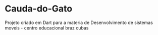 # Cauda-do-Gato
Projeto criado em Dart para a materia de Desenvolvimento de sistemas moveis - centro educacional braz cubas
